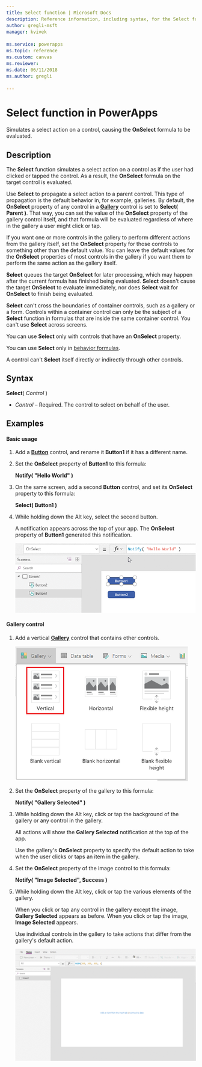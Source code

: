 ```yaml
---
title: Select function | Microsoft Docs
description: Reference information, including syntax, for the Select function in PowerApps
author: gregli-msft
manager: kvivek

ms.service: powerapps
ms.topic: reference
ms.custom: canvas
ms.reviewer:
ms.date: 06/11/2018
ms.author: gregli

---
```

# Select function in PowerApps
Simulates a select action on a control, causing the **OnSelect** formula to be evaluated.

## Description
The **Select** function simulates a select action on a control as if the user had clicked or tapped the control. As a result, the **OnSelect** formula on the target control is evaluated.

Use **Select** to propagate a select action to a parent control. This type of propagation is the default behavior in, for example, galleries. By default, the **OnSelect** property of any control in a **[Gallery](../controls/control-gallery.md)** control is set to **Select( Parent )**. That way, you can set the value of the **OnSelect** property of the gallery control itself, and that formula will be evaluated regardless of where in the gallery a user might click or tap.

If you want one or more controls in the gallery to perform different actions from the gallery itself, set the **OnSelect** property for those controls to something other than the default value. You can leave the default values for the **OnSelect** properties of most controls in the gallery if you want them to perform the same action as the gallery itself.

**Select** queues the target **OnSelect** for later processing, which may happen after the current formula has finished being evaluated. **Select** doesn't cause the target **OnSelect** to evaluate immediately, nor does **Select** wait for **OnSelect** to finish being evaluated.

**Select** can't cross the boundaries of container controls, such as a gallery or a form. Controls within a container control can only be the subject of a **Select** function in formulas that are inside the same container control. You can't use **Select** across screens.

You can use **Select** only with controls that have an **OnSelect** property.

You can use **Select** only in [behavior formulas](../working-with-formulas-in-depth.md).

A control can't **Select** itself directly or indirectly through other controls.

## Syntax
**Select**( *Control* )

* *Control* – Required.  The control to select on behalf of the user.

## Examples

#### Basic usage

1. Add a **[Button](../controls/control-button.md)** control, and rename it **Button1** if it has a different name.

1. Set the **OnSelect** property of **Button1** to this formula:

	**Notify( "Hello World" )**

1. On the same screen, add a second **Button** control, and set its **OnSelect** property to this formula:

	**Select( Button1 )**

1. While holding down the Alt key, select the second button.

    A notification appears across the top of your app. The **OnSelect** property of **Button1** generated this notification.

	![An animation that shows the OnSelect property settings for the two buttons and the notification when the second button is clicked](media/function-select/basic-select.gif)

#### Gallery control

1. Add a vertical **[Gallery](../controls/control-gallery.md)** control that contains other controls.

    ![Select a vertical gallery that contains controls](media/function-select/select-gallery.png)

2. Set the **OnSelect** property of the gallery to this formula:
 
	**Notify( "Gallery Selected" )**

3. While holding down the Alt key, click or tap the background of the gallery or any control in the gallery.

    All actions will show the **Gallery Selected** notification at the top of the app.

	Use the gallery's **OnSelect** property to specify the default action to take when the user clicks or taps an item in the gallery.

5. Set the **OnSelect** property of the image control to this formula:

	**Notify( "Image Selected", Success )**

6. While holding down the Alt key, click or tap the various elements of the gallery.

    When you click or tap any control in the gallery except the image, **Gallery Selected** appears as before. When you click or tap the image, **Image Selected** appears.
 
	Use individual controls in the gallery to take actions that differ from the gallery's default action.

	![An animation that shows the default value of the OnSelect property for a gallery control, as well as a control that takes a different action](media/function-select/gallery-select.gif)
